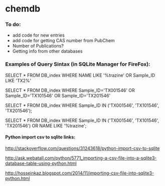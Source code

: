 # chemdb

### To do:
 - add code for new entries
 - add code for getting CAS number from PubChem
 - Number of Publications?
 - Getting info from other databases



### Examples of Query Sintax (in SQLite Manager for FireFox):
SELECT * FROM DB_index WHERE NAME LIKE '%trazine' OR Sample_ID LIKE 'TX2%'

SELECT * FROM DB_index WHERE Sample_ID='TX001546' OR Sample_ID='TX101546' OR Sample_ID='TX201546'

SELECT * FROM DB_index WHERE Sample_ID IN ('TX001546', 'TX101546', 'TX201546');

SELECT * FROM DB_index WHERE Sample_ID IN ('TX001546', 'TX101546', 'TX201546') OR NAME LIKE '%trazine';

#### Python import csv to sqlite links:
http://stackoverflow.com/questions/31243618/python-import-csv-to-sqlite

http://ask.webatall.com/python/5771_importing-a-csv-file-into-a-sqlite3-database-table-using-python.html

http://hosseinkaz.blogspot.com/2014/11/importing-csv-file-into-sqlite3-python.html

